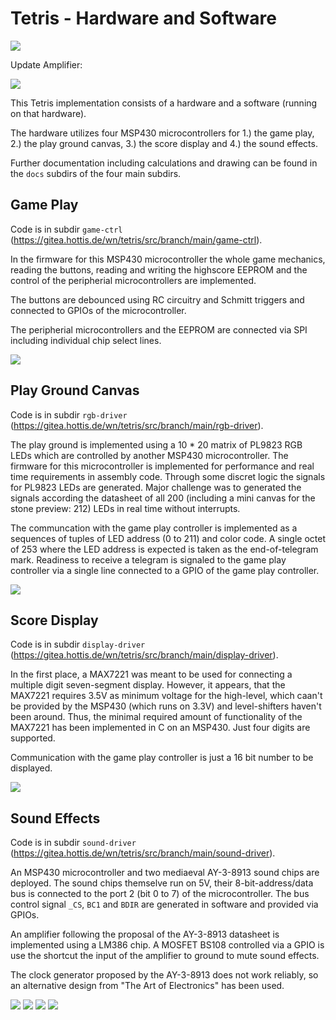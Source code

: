 # Tetris - Hardware and Software

![](./docs/IMG_4936.jpg)

Update Amplifier:

![](./docs/IMG_4941.jpg)

This Tetris implementation consists of a hardware and a software (running on that hardware).

The hardware utilizes four MSP430 microcontrollers for 1.) the game play, 2.) the play ground canvas, 3.) the score display and 4.) the sound effects.

Further documentation including calculations and drawing can be found in the `docs` subdirs of the four main subdirs.

## Game Play

Code is in subdir `game-ctrl` (https://gitea.hottis.de/wn/tetris/src/branch/main/game-ctrl).

In the firmware for this MSP430 microcontroller the whole game mechanics, reading the buttons, reading and writing the highscore EEPROM  and the control of the peripherial microcontrollers are implemented.

The buttons are debounced using RC circuitry and Schmitt triggers and connected to GPIOs of the microcontroller.

The peripherial microcontrollers and the EEPROM are connected via SPI including individual chip select lines.

![](./docs/game-ctrl.jpg)


## Play Ground Canvas

Code is in subdir `rgb-driver` (https://gitea.hottis.de/wn/tetris/src/branch/main/rgb-driver).

The play ground is implemented using a 10 * 20 matrix of PL9823 RGB LEDs which are controlled by another MSP430 microcontroller. The firmware for this microcontroller is implemented for performance and real time requirements in assembly code. Through some discret logic the signals for PL9823 LEDs are generated. Major challenge was to generated the signals according the datasheet of all 200 (including a mini canvas for the stone preview: 212) LEDs in real time without interrupts.

The communcation with the game play controller is implemented as a sequences of tuples of LED address (0 to 211) and color code. A single octet of 253 where the LED address is expected is taken as the end-of-telegram mark. Readiness to receive a telegram is signaled to the game play controller via a single line connected to a GPIO of the game play controller.

![](./docs/rgb-driver.jpg)


## Score Display

Code is in subdir `display-driver` (https://gitea.hottis.de/wn/tetris/src/branch/main/display-driver).

In the first place, a MAX7221 was meant to be used for connecting a multiple digit seven-segment display. However, it appears, that the MAX7221 requires 3.5V as minimum voltage for the high-level, which caan't be provided by the MSP430 (which runs on 3.3V) and level-shifters haven't been around. Thus, the minimal required amount of functionality of the MAX7221 has been implemented in C on an MSP430. Just four digits are supported. 

Communication with the game play controller is just a 16 bit number to be displayed.

![](./docs/display-driver.jpg)


## Sound Effects

Code is in subdir `sound-driver` (https://gitea.hottis.de/wn/tetris/src/branch/main/sound-driver).

An MSP430 microcontroller and two mediaeval AY-3-8913 sound chips are deployed. The sound chips themselve run on 5V, their 8-bit-address/data bus is connected to the port 2 (bit 0 to 7) of the microcontroller. The bus control signal `_CS`, `BC1` and `BDIR` are generated in software and provided via GPIOs.

An amplifier following the proposal of the AY-3-8913 datasheet is implemented using a LM386 chip. A MOSFET BS108 controlled via a GPIO is use the shortcut the input of the amplifier to ground to mute sound effects.

The clock generator proposed by the AY-3-8913 does not work reliably, so an alternative design from "The Art of Electronics" has been used.

![](./docs/sound-driver-1.jpg) 
![](./docs/sound-driver-2.png) 
![](./docs/sound-driver-3.jpg) 
![](./docs/sound-driver-4.jpg) 

